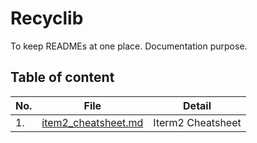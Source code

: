 # Recyclib
To keep READMEs at one place.
Documentation purpose.

## Table of content

| No. | File                | Detail            |
| --- | ------------------- | ----------------- |
| 1.  | [item2_cheatsheet.md](item2_cheatsheet.md) | Iterm2 Cheatsheet |
